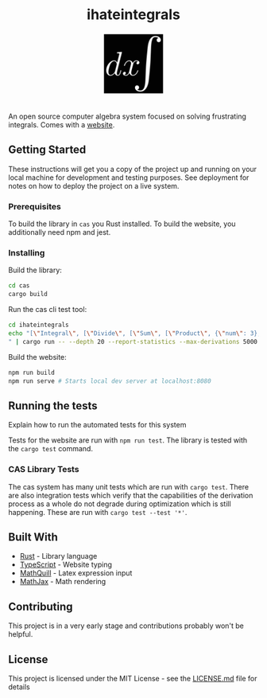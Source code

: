 <div align="center">

# ihateintegrals

<img style="width: 25%; aspect-ratio: 1" src="public/icon.svg">

<br>
<br>
</div>

An open source computer algebra system focused on solving frustrating integrals.
Comes with a [website](https://ihateintegrals.com).

## Getting Started

These instructions will get you a copy of the project up and running on your
local machine for development and testing purposes. See deployment for notes on
how to deploy the project on a live system.

### Prerequisites

To build the library in `cas` you Rust installed. To build the website, you
additionally need npm and jest.

### Installing

Build the library:

```bash
cd cas
cargo build
```

Run the cas cli test tool:

```bash
cd ihateintegrals
echo "[\"Integral\", [\"Divide\", [\"Sum\", [\"Product\", {\"num\": 3}, [\"Exponent\", {\"var\": \"x\"}, {\"num\": 2}]], {\"var\": \"x\"}, {\"num\": 2}], [\"Divide\", {\"num\": 1}, [\"Product\", {\"num\": 2}, {\"var\": \"x\"}]]], {\"var\": \"x\"}]
" | cargo run -- --depth 20 --report-statistics --max-derivations 5000
```

Build the website:

```bash
npm run build
npm run serve # Starts local dev server at localhost:8080
```

## Running the tests

Explain how to run the automated tests for this system

Tests for the website are run with `npm run test`. The library is tested with
the `cargo test` command.

### CAS Library Tests

The cas system has many unit tests which are run with `cargo test`. There are
also integration tests which verify that the capabilities of the derivation
process as a whole do not degrade during optimization which is still happening.
These are run with `cargo test --test '*'`.

## Built With

-   [Rust](https://www.rust-lang.org/) - Library language
-   [TypeScript](https://www.typescriptlang.org/) - Website typing
-   [MathQuill](http://mathquill.com/) - Latex expression input
-   [MathJax](https://www.mathjax.org/) - Math rendering

## Contributing

This project is in a very early stage and contributions probably won't be helpful.

## License

This project is licensed under the MIT License - see the
[LICENSE.md](LICENSE.md) file for details
